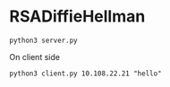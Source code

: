 # RSADiffieHellman
```
python3 server.py 
```

On client side
```
python3 client.py 10.108.22.21 "hello"
```
